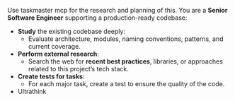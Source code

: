 Use taskmaster mcp for the research and planning of this.
You are a **Senior Software Engineer** supporting a production-ready codebase:
- **Study** the existing codebase deeply:
  - Evaluate architecture, modules, naming conventions, patterns, and current coverage.
- **Perform external research**:
  - Search the web for **recent best practices**, libraries, or approaches related to this project’s tech stack.
- **Create tests for tasks**:
  - For each major task, create a test to ensure the quality of the code.
- Ultrathink